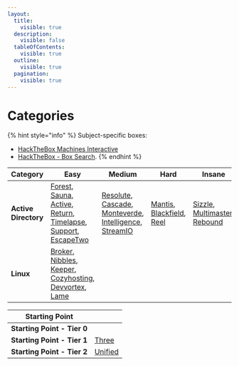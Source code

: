 ```yaml
---
layout:
  title:
    visible: true
  description:
    visible: false
  tableOfContents:
    visible: true
  outline:
    visible: true
  pagination:
    visible: true
---
```


# Categories

{% hint style="info" %}
Subject-specific boxes:

* [HackTheBox Machines Interactive](https://0xdf.gitlab.io/cheatsheets/htb-interactive)
* [HackTheBox - Box Search](https://htb-box-search.pages.dev/).
{% endhint %}

<table data-view="cards"><thead><tr><th>Category</th><th>Easy</th><th>Medium</th><th>Hard</th><th>Insane</th><th data-hidden data-card-cover data-type="files"></th></tr></thead><tbody><tr><td><strong>Active Directory</strong></td><td><a href="easy/forest.md">Forest</a>, <a href="easy/sauna.md">Sauna</a>, <a href="easy/active.md">Active</a>, <a href="easy/return.md">Return</a>, <a href="easy/timelapse.md">Timelapse</a>, <a href="easy/support.md">Support</a>, <a href="easy/escapetwo.md">EscapeTwo</a></td><td><a href="medium/resolute.md">Resolute</a>, <a href="medium/cascade.md">Cascade</a>, <a href="medium/monteverde.md">Monteverde</a>, <a href="medium/intelligence.md">Intelligence</a>, <a href="medium/streamio.md">StreamIO</a></td><td><a href="hard/mantis.md">Mantis</a>, <a href="hard/blackfield.md">Blackfield</a>, <a href="hard/reel.md">Reel</a></td><td><a href="insane/sizzle.md">Sizzle</a>, <a href="insane/multimaster.md">Multimaster</a>, <a href="insane/rebound.md">Rebound</a></td><td><a href="../.gitbook/assets/microsoft-windows-logo-zekyhl4m8b88cb7b.jpg">microsoft-windows-logo-zekyhl4m8b88cb7b.jpg</a></td></tr><tr><td><strong>Linux</strong></td><td><a href="easy/broker.md">Broker</a>, <a href="easy/nibbles.md">Nibbles</a>, <a href="easy/keeper.md">Keeper</a>, <a href="easy/cozyhosting.md">Cozyhosting</a>, <a href="easy/devvortex.md">Devvortex</a>, <a href="easy/lame.md">Lame</a></td><td></td><td></td><td></td><td><a href="../.gitbook/assets/Linux-Logo-2008-present.jpg">Linux-Logo-2008-present.jpg</a></td></tr></tbody></table>

<table data-view="cards"><thead><tr><th>Starting Point</th><th></th></tr></thead><tbody><tr><td><strong>Starting Point - Tier 0</strong></td><td></td></tr><tr><td><strong>Starting Point - Tier 1</strong></td><td><a href="starting-point/three.md">Three</a></td></tr><tr><td><strong>Starting Point - Tier 2</strong></td><td><a href="starting-point/unified.md">Unified</a></td></tr></tbody></table>

